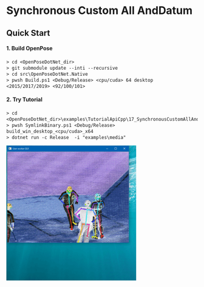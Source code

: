 # Synchronous Custom All AndDatum

## Quick Start

#### 1. Build OpenPose

````dos
> cd <OpenPoseDotNet_dir>
> git submodule update --inti --recursive
> cd src\OpenPoseDotNet.Native
> pwsh Build.ps1 <Debug/Release> <cpu/cuda> 64 desktop <2015/2017/2019> <92/100/101>
````

#### 2. Try Tutorial

````dos
> cd <OpenPoseDotNet_dir>\examples\TutorialApiCpp\17_SynchronousCustomAllAndDatum
> pwsh SymlinkBinary.ps1 <Debug/Release> build_win_desktop_<cpu/cuda>_x64
> dotnet run -c Release  -i "examples\media"
````

<img src="images/example_turorial_15.gif"/>